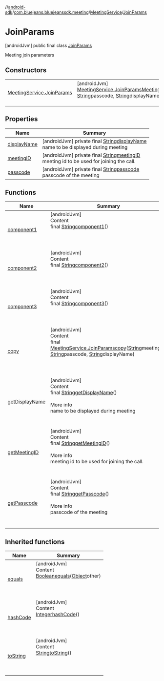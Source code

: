 //[android-sdk](../../../../index.md)/[com.bluejeans.bluejeanssdk.meeting](../../index.md)/[MeetingService](../index.md)/[JoinParams](index.md)



# JoinParams  
 [androidJvm] public final class [JoinParams](index.md)

Meeting join parameters

   


## Constructors  
  
| | |
|---|---|
| <a name="com.bluejeans.bluejeanssdk.meeting/MeetingService.JoinParams/MeetingService.JoinParams/#kotlin.String#kotlin.String?#kotlin.String/PointingToDeclaration/"></a>[MeetingService.JoinParams](-meeting-service.-join-params.md)| <a name="com.bluejeans.bluejeanssdk.meeting/MeetingService.JoinParams/MeetingService.JoinParams/#kotlin.String#kotlin.String?#kotlin.String/PointingToDeclaration/"></a> [androidJvm] [MeetingService.JoinParams](index.md)[MeetingService.JoinParams](-meeting-service.-join-params.md)([String](https://developer.android.com/reference/kotlin/java/lang/String.html)meetingID, [String](https://developer.android.com/reference/kotlin/java/lang/String.html)passcode, [String](https://developer.android.com/reference/kotlin/java/lang/String.html)displayName)  <br>   <br>|


## Properties  
  
|  Name |  Summary | 
|---|---|
| <a name="com.bluejeans.bluejeanssdk.meeting/MeetingService.JoinParams/displayName/#/PointingToDeclaration/"></a>[displayName](index.md#1333570794%2FProperties%2F-435046686)| <a name="com.bluejeans.bluejeanssdk.meeting/MeetingService.JoinParams/displayName/#/PointingToDeclaration/"></a> [androidJvm] private final [String](https://developer.android.com/reference/kotlin/java/lang/String.html)[displayName](index.md#1333570794%2FProperties%2F-435046686)  <br>name to be displayed during meeting   <br>|
| <a name="com.bluejeans.bluejeanssdk.meeting/MeetingService.JoinParams/meetingID/#/PointingToDeclaration/"></a>[meetingID](index.md#1883887969%2FProperties%2F-435046686)| <a name="com.bluejeans.bluejeanssdk.meeting/MeetingService.JoinParams/meetingID/#/PointingToDeclaration/"></a> [androidJvm] private final [String](https://developer.android.com/reference/kotlin/java/lang/String.html)[meetingID](index.md#1883887969%2FProperties%2F-435046686)  <br>meeting id to be used for joining the call.   <br>|
| <a name="com.bluejeans.bluejeanssdk.meeting/MeetingService.JoinParams/passcode/#/PointingToDeclaration/"></a>[passcode](index.md#-537279675%2FProperties%2F-435046686)| <a name="com.bluejeans.bluejeanssdk.meeting/MeetingService.JoinParams/passcode/#/PointingToDeclaration/"></a> [androidJvm] private final [String](https://developer.android.com/reference/kotlin/java/lang/String.html)[passcode](index.md#-537279675%2FProperties%2F-435046686)  <br>passcode of the meeting   <br>|


## Functions  
  
|  Name |  Summary | 
|---|---|
| <a name="com.bluejeans.bluejeanssdk.meeting/MeetingService.JoinParams/component1/#/PointingToDeclaration/"></a>[component1](component1.md)| <a name="com.bluejeans.bluejeanssdk.meeting/MeetingService.JoinParams/component1/#/PointingToDeclaration/"></a>[androidJvm]  <br>Content  <br>final [String](https://developer.android.com/reference/kotlin/java/lang/String.html)[component1](component1.md)()  <br>  <br><br><br>|
| <a name="com.bluejeans.bluejeanssdk.meeting/MeetingService.JoinParams/component2/#/PointingToDeclaration/"></a>[component2](component2.md)| <a name="com.bluejeans.bluejeanssdk.meeting/MeetingService.JoinParams/component2/#/PointingToDeclaration/"></a>[androidJvm]  <br>Content  <br>final [String](https://developer.android.com/reference/kotlin/java/lang/String.html)[component2](component2.md)()  <br>  <br><br><br>|
| <a name="com.bluejeans.bluejeanssdk.meeting/MeetingService.JoinParams/component3/#/PointingToDeclaration/"></a>[component3](component3.md)| <a name="com.bluejeans.bluejeanssdk.meeting/MeetingService.JoinParams/component3/#/PointingToDeclaration/"></a>[androidJvm]  <br>Content  <br>final [String](https://developer.android.com/reference/kotlin/java/lang/String.html)[component3](component3.md)()  <br>  <br><br><br>|
| <a name="com.bluejeans.bluejeanssdk.meeting/MeetingService.JoinParams/copy/#kotlin.String#kotlin.String?#kotlin.String/PointingToDeclaration/"></a>[copy](copy.md)| <a name="com.bluejeans.bluejeanssdk.meeting/MeetingService.JoinParams/copy/#kotlin.String#kotlin.String?#kotlin.String/PointingToDeclaration/"></a>[androidJvm]  <br>Content  <br>final [MeetingService.JoinParams](index.md)[copy](copy.md)([String](https://developer.android.com/reference/kotlin/java/lang/String.html)meetingID, [String](https://developer.android.com/reference/kotlin/java/lang/String.html)passcode, [String](https://developer.android.com/reference/kotlin/java/lang/String.html)displayName)  <br>  <br><br><br>|
| <a name="com.bluejeans.bluejeanssdk.meeting/MeetingService.JoinParams/getDisplayName/#/PointingToDeclaration/"></a>[getDisplayName](get-display-name.md)| <a name="com.bluejeans.bluejeanssdk.meeting/MeetingService.JoinParams/getDisplayName/#/PointingToDeclaration/"></a>[androidJvm]  <br>Content  <br>final [String](https://developer.android.com/reference/kotlin/java/lang/String.html)[getDisplayName](get-display-name.md)()  <br>  <br>More info  <br>name to be displayed during meeting  <br><br><br>|
| <a name="com.bluejeans.bluejeanssdk.meeting/MeetingService.JoinParams/getMeetingID/#/PointingToDeclaration/"></a>[getMeetingID](get-meeting-i-d.md)| <a name="com.bluejeans.bluejeanssdk.meeting/MeetingService.JoinParams/getMeetingID/#/PointingToDeclaration/"></a>[androidJvm]  <br>Content  <br>final [String](https://developer.android.com/reference/kotlin/java/lang/String.html)[getMeetingID](get-meeting-i-d.md)()  <br>  <br>More info  <br>meeting id to be used for joining the call.  <br><br><br>|
| <a name="com.bluejeans.bluejeanssdk.meeting/MeetingService.JoinParams/getPasscode/#/PointingToDeclaration/"></a>[getPasscode](get-passcode.md)| <a name="com.bluejeans.bluejeanssdk.meeting/MeetingService.JoinParams/getPasscode/#/PointingToDeclaration/"></a>[androidJvm]  <br>Content  <br>final [String](https://developer.android.com/reference/kotlin/java/lang/String.html)[getPasscode](get-passcode.md)()  <br>  <br>More info  <br>passcode of the meeting  <br><br><br>|


## Inherited functions  
  
|  Name |  Summary | 
|---|---|
| <a name="kotlin/MeetingService.JoinParams/equals/#kotlin.Any?/PointingToDeclaration/"></a>[equals](index.md#184468957%2FFunctions%2F-435046686)| <a name="kotlin/MeetingService.JoinParams/equals/#kotlin.Any?/PointingToDeclaration/"></a>[androidJvm]  <br>Content  <br>[Boolean](https://developer.android.com/reference/kotlin/java/lang/Boolean.html)[equals](index.md#184468957%2FFunctions%2F-435046686)([Object](https://developer.android.com/reference/kotlin/java/lang/Object.html)other)  <br>  <br><br><br>|
| <a name="kotlin/MeetingService.JoinParams/hashCode/#/PointingToDeclaration/"></a>[hashCode](index.md#-1901140375%2FFunctions%2F-435046686)| <a name="kotlin/MeetingService.JoinParams/hashCode/#/PointingToDeclaration/"></a>[androidJvm]  <br>Content  <br>[Integer](https://developer.android.com/reference/kotlin/java/lang/Integer.html)[hashCode](index.md#-1901140375%2FFunctions%2F-435046686)()  <br>  <br><br><br>|
| <a name="kotlin/MeetingService.JoinParams/toString/#/PointingToDeclaration/"></a>[toString](index.md#-2079306440%2FFunctions%2F-435046686)| <a name="kotlin/MeetingService.JoinParams/toString/#/PointingToDeclaration/"></a>[androidJvm]  <br>Content  <br>[String](https://developer.android.com/reference/kotlin/java/lang/String.html)[toString](index.md#-2079306440%2FFunctions%2F-435046686)()  <br>  <br><br><br>|


